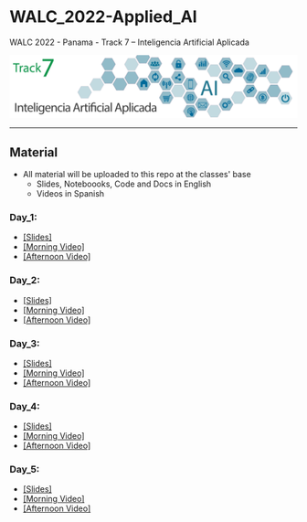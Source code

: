# WALC_2022-Applied_AI
WALC 2022 - Panama - Track 7 – Inteligencia Artificial Aplicada

<img src='track7.png'/>
<hr>

## Material 
- All material will be uploaded to this repo at the classes' base
  - Slides, Noteboooks, Code and Docs in English 
  - Videos in Spanish

### Day_1:
+ [[Slides]](day_1/) 
+ [[Morning Video]](https://youtu.be/J1d94Vrtj_E)
+ [[Afternoon Video]](https://youtu.be/OHizFg1WWK4)
### Day_2:
+ [[Slides]](day_2/) 
+ [[Morning Video]](https://youtu.be/NisQSkHd-SQ)
+ [[Afternoon Video]](https://youtu.be/OTSOHNKk8Ok)
### Day_3:
+ [[Slides]](day_3/) 
+ [[Morning Video]]()
+ [[Afternoon Video]]()
### Day_4:
+ [[Slides]](day_4/) 
+ [[Morning Video]]()
+ [[Afternoon Video]]()
### Day_5:
+ [[Slides]](day_5/) 
+ [[Morning Video]]()
+ [[Afternoon Video]]()
